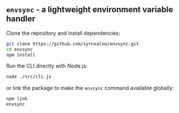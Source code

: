 ## ```envsync``` - a lightweight environment variable handler <br>
Clone the repository and install dependencies:
```bash
git clone https://github.com/syrnxalno/envsync.git
cd envsync
npm install
```

Run the CLI directly with Node.js:
```bash
node ./src/cli.js
```

or link the package to make the `envsync` command available globally: 
```bash
npm link
envsync
```
